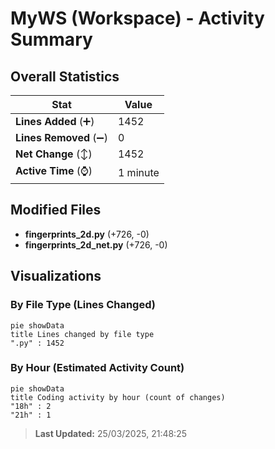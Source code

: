 # MyWS (Workspace) - Activity Summary 

## Overall Statistics

| Stat                   | Value                                                             |
| ---------------------- | ----------------------------------------------------------------- |
| **Lines Added** (➕)   | 1452                                          |
| **Lines Removed** (➖) | 0                                        |
| **Net Change** (↕)    | 1452                |
| **Active Time** (⌚)   | 1 minute |


## Modified Files
- **fingerprints_2d.py** (+726, -0)
- **fingerprints_2d_net.py** (+726, -0)

## Visualizations

### By File Type (Lines Changed)

```mermaid
pie showData
title Lines changed by file type
".py" : 1452
```

### By Hour (Estimated Activity Count)

```mermaid
pie showData
title Coding activity by hour (count of changes)
"18h" : 2
"21h" : 1
```


> **Last Updated:** 25/03/2025, 21:48:25